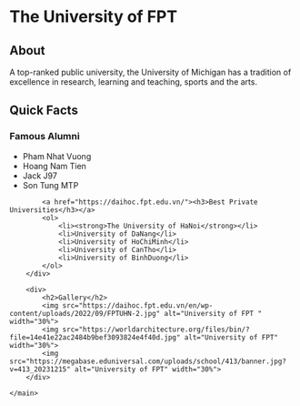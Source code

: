 
<html lang="en">
<head>
    <meta charset="UTF-8">
    <meta http-equiv="X-UA-Compatible" content="IE=edge">
    <meta name="viewport" content="width=device-width, initial-scale=1.0">
    <link href="css/style.css" rel="stylesheet">
    <title>Go Blue!</title>
</head>
</head>
<body>
    <main>
        <h1>The University of FPT</h1>
        <div>
            <h2>About</h2>
            <p>A top-ranked public university, the University of Michigan has a tradition of excellence in research, learning and teaching, sports and the arts.</p>
        </div>
        <div>
            <h2>Quick Facts</h2>
            <h3>Famous Alumni</h3>
            <ul>
                <li>Pham Nhat Vuong</li>
                <li>Hoang Nam Tien</li>
                <li>Jack J97</li>
                <li>Son Tung MTP</li>
            </ul>

            <a href="https://daihoc.fpt.edu.vn/"><h3>Best Private Universities</h3></a>
            <ol>
                <li><strong>The University of HaNoi</strong></li>
                <li>University of DaNang</li>
                <li>University of HoChiMinh</li>
                <li>University of CanTho</li>
                <li>University of BinhDuong</li>
            </ol>
        </div>

        <div>
            <h2>Gallery</h2>
            <img src="https://daihoc.fpt.edu.vn/en/wp-content/uploads/2022/09/FPTUHN-2.jpg" alt="University of FPT " width="30%">
            <img src="https://worldarchitecture.org/files/bin/?file=14e41e22ac2484b9bef3093824e4f40d.jpg" alt="University of FPT" width="30%">
            <img src="https://megabase.eduniversal.com/uploads/school/413/banner.jpg?v=413_20231215" alt="University of FPT" width="30%">
        </div>

    </main>
</body>
</html>
